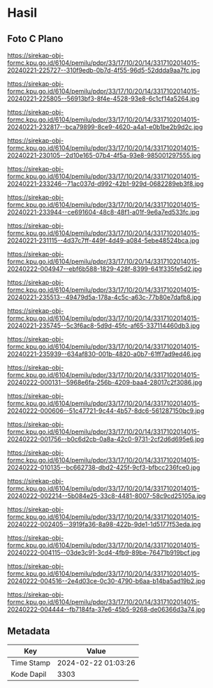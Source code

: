 # Hasil

## Foto C Plano

https://sirekap-obj-formc.kpu.go.id/6104/pemilu/pdpr/33/17/10/20/14/3317102014015-20240221-225727--310f9edb-0b7d-4f55-96d5-52ddda9aa7fc.jpg

https://sirekap-obj-formc.kpu.go.id/6104/pemilu/pdpr/33/17/10/20/14/3317102014015-20240221-225805--56913bf3-8f4e-4528-93e8-6c1cf14a5264.jpg

https://sirekap-obj-formc.kpu.go.id/6104/pemilu/pdpr/33/17/10/20/14/3317102014015-20240221-232817--bca79899-8ce9-4620-a4a1-e0b1be2b9d2c.jpg

https://sirekap-obj-formc.kpu.go.id/6104/pemilu/pdpr/33/17/10/20/14/3317102014015-20240221-230105--2d10e165-07b4-4f5a-93e8-985001297555.jpg

https://sirekap-obj-formc.kpu.go.id/6104/pemilu/pdpr/33/17/10/20/14/3317102014015-20240221-233246--71ac037d-d992-42b1-929d-0682289eb3f8.jpg

https://sirekap-obj-formc.kpu.go.id/6104/pemilu/pdpr/33/17/10/20/14/3317102014015-20240221-233944--ce691604-48c8-48f1-a01f-9e6a7ed533fc.jpg

https://sirekap-obj-formc.kpu.go.id/6104/pemilu/pdpr/33/17/10/20/14/3317102014015-20240221-231115--4d37c7ff-449f-4d49-a084-5ebe48524bca.jpg

https://sirekap-obj-formc.kpu.go.id/6104/pemilu/pdpr/33/17/10/20/14/3317102014015-20240222-004947--ebf6b588-1829-428f-8399-641f335fe5d2.jpg

https://sirekap-obj-formc.kpu.go.id/6104/pemilu/pdpr/33/17/10/20/14/3317102014015-20240221-235513--49479d5a-178a-4c5c-a63c-77b80e7dafb8.jpg

https://sirekap-obj-formc.kpu.go.id/6104/pemilu/pdpr/33/17/10/20/14/3317102014015-20240221-235745--5c3f6ac8-5d9d-45fc-af65-337114460db3.jpg

https://sirekap-obj-formc.kpu.go.id/6104/pemilu/pdpr/33/17/10/20/14/3317102014015-20240221-235939--634af830-001b-4820-a0b7-61ff7ad9ed46.jpg

https://sirekap-obj-formc.kpu.go.id/6104/pemilu/pdpr/33/17/10/20/14/3317102014015-20240222-000131--5968e6fa-256b-4209-baa4-28017c2f3086.jpg

https://sirekap-obj-formc.kpu.go.id/6104/pemilu/pdpr/33/17/10/20/14/3317102014015-20240222-000606--51c47721-9c44-4b57-8dc6-561287150bc9.jpg

https://sirekap-obj-formc.kpu.go.id/6104/pemilu/pdpr/33/17/10/20/14/3317102014015-20240222-001756--b0c6d2cb-0a8a-42c0-9731-2cf2d6d695e6.jpg

https://sirekap-obj-formc.kpu.go.id/6104/pemilu/pdpr/33/17/10/20/14/3317102014015-20240222-010135--bc662738-dbd2-425f-9cf3-bfbcc236fce0.jpg

https://sirekap-obj-formc.kpu.go.id/6104/pemilu/pdpr/33/17/10/20/14/3317102014015-20240222-002214--5b084e25-33c8-4481-8007-58c9cd25105a.jpg

https://sirekap-obj-formc.kpu.go.id/6104/pemilu/pdpr/33/17/10/20/14/3317102014015-20240222-002405--3919fa36-8a98-422b-9de1-1d5177f53eda.jpg

https://sirekap-obj-formc.kpu.go.id/6104/pemilu/pdpr/33/17/10/20/14/3317102014015-20240222-004115--03de3c91-3cd4-4fb9-89be-76471b919bcf.jpg

https://sirekap-obj-formc.kpu.go.id/6104/pemilu/pdpr/33/17/10/20/14/3317102014015-20240222-004516--2e4d03ce-0c30-4790-b6aa-b14ba5ad19b2.jpg

https://sirekap-obj-formc.kpu.go.id/6104/pemilu/pdpr/33/17/10/20/14/3317102014015-20240222-004444--fb7184fa-37e6-45b5-9268-de06366d3a74.jpg


## Metadata

| Key        | Value               |
| ---------- | ------------------- |
| Time Stamp | 2024-02-22 01:03:26 |
| Kode Dapil | 3303                |



